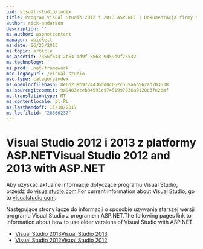 ```yaml
---
uid: visual-studio/index
title: Program Visual Studio 2012 i 2013 ASP.NET | Dokumentacja firmy Microsoft
author: rick-anderson
description: ''
ms.author: aspnetcontent
manager: wpickett
ms.date: 06/25/2013
ms.topic: article
ms.assetid: 7356f644-2b54-4d9f-8863-9d59b9f75532
ms.technology: ''
ms.prod: .net-framework
msc.legacyurl: /visual-studio
msc.type: categoryindex
ms.openlocfilehash: 8e6d239b9774436dd0c662c559aab562ad703638
ms.sourcegitcommit: 9a9483aceb34591c97451997036a9120c3fe2baf
ms.translationtype: MT
ms.contentlocale: pl-PL
ms.lasthandoff: 11/10/2017
ms.locfileid: "26566237"
---
```

# <a name="visual-studio-2012-and-2013-with-aspnet"></a><span data-ttu-id="bbc77-102">Visual Studio 2012 i 2013 z platformy ASP.NET</span><span class="sxs-lookup"><span data-stu-id="bbc77-102">Visual Studio 2012 and 2013 with ASP.NET</span></span>

<span data-ttu-id="bbc77-103">Aby uzyskać aktualne informacje dotyczące programu Visual Studio, przejdź do [visualstudio.com](https://www.visualstudio.com).</span><span class="sxs-lookup"><span data-stu-id="bbc77-103">For current information about Visual Studio, go to [visualstudio.com](https://www.visualstudio.com).</span></span>

<span data-ttu-id="bbc77-104">Następujące strony łącze do informacji o sposobie używania starszej wersji programu Visual Studio z programem ASP.NET.</span><span class="sxs-lookup"><span data-stu-id="bbc77-104">The following pages link to information about how to use older versions of Visual Studio with ASP.NET.</span></span>

- [<span data-ttu-id="bbc77-105">Visual Studio 2013</span><span class="sxs-lookup"><span data-stu-id="bbc77-105">Visual Studio 2013</span></span>](overview/2013/index.md)
- [<span data-ttu-id="bbc77-106">Visual Studio 2012</span><span class="sxs-lookup"><span data-stu-id="bbc77-106">Visual Studio 2012</span></span>](overview/2012/index.md)
